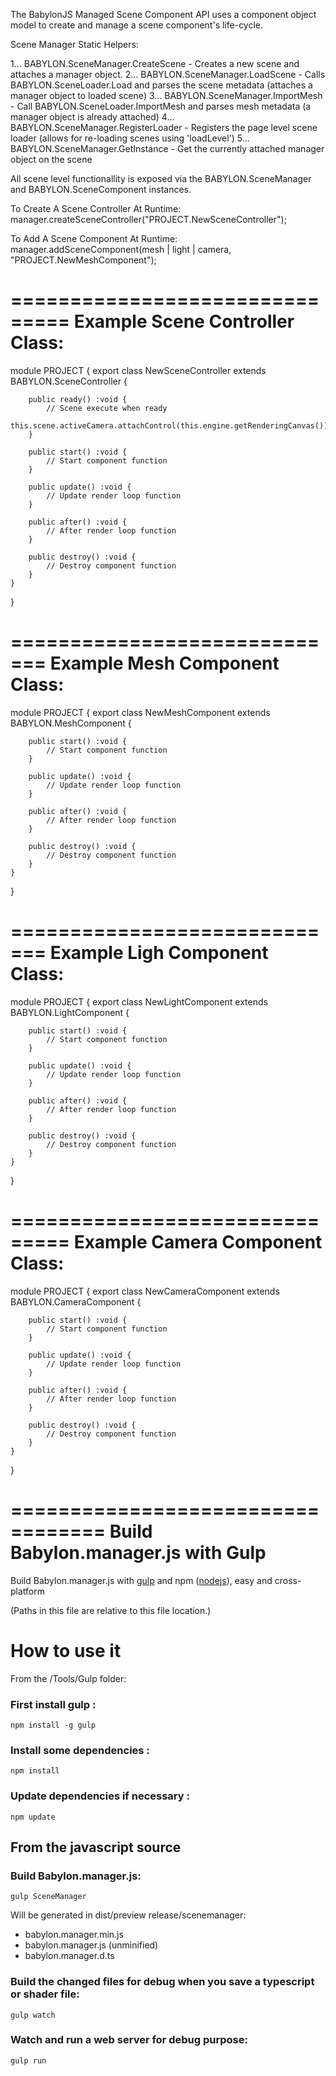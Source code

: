 
The BabylonJS Managed Scene Component API uses a component object model to create and manage a scene component's life-cycle.

Scene Manager Static Helpers:

1... BABYLON.SceneManager.CreateScene       - Creates a new scene and attaches a manager object.
2... BABYLON.SceneManager.LoadScene         - Calls BABYLON.SceneLoader.Load and parses the scene metadata (attaches a manager object to loaded scene)
3... BABYLON.SceneManager.ImportMesh        - Call BABYLON.SceneLoader.ImportMesh and parses mesh metadata (a manager object is already attached)
4... BABYLON.SceneManager.RegisterLoader    - Registers the page level scene loader (allows for re-loading scenes using 'loadLevel')
5... BABYLON.SceneManager.GetInstance       - Get the currently attached manager object on the scene

All scene level functionallity is exposed via the BABYLON.SceneManager and BABYLON.SceneComponent instances.

To Create A Scene Controller At Runtime: manager.createSceneController("PROJECT.NewSceneController");

To Add A Scene Component At Runtime: manager.addSceneComponent(mesh | light | camera, "PROJECT.NewMeshComponent");

===============================
Example Scene Controller Class:
===============================

module PROJECT {
    export class NewSceneController extends BABYLON.SceneController {

        public ready() :void {
            // Scene execute when ready
            this.scene.activeCamera.attachControl(this.engine.getRenderingCanvas());
        }

        public start() :void {
            // Start component function
        }

        public update() :void {
            // Update render loop function
        }

        public after() :void {
            // After render loop function
        }

        public destroy() :void {
            // Destroy component function
        }
    }
}

=============================
Example Mesh Component Class:
=============================

module PROJECT {
    export class NewMeshComponent extends BABYLON.MeshComponent {

        public start() :void {
            // Start component function
        }

        public update() :void {
            // Update render loop function
        }

        public after() :void {
            // After render loop function
        }

        public destroy() :void {
            // Destroy component function
        }
    }
}

=============================
Example Ligh Component Class:
=============================

module PROJECT {
    export class NewLightComponent extends BABYLON.LightComponent {

        public start() :void {
            // Start component function
        }

        public update() :void {
            // Update render loop function
        }

        public after() :void {
            // After render loop function
        }

        public destroy() :void {
            // Destroy component function
        }
    }
}

===============================
Example Camera Component Class:
===============================

module PROJECT {
    export class NewCameraComponent extends BABYLON.CameraComponent {

        public start() :void {
            // Start component function
        }

        public update() :void {
            // Update render loop function
        }

        public after() :void {
            // After render loop function
        }

        public destroy() :void {
            // Destroy component function
        }
    }
}

==================================
Build Babylon.manager.js with Gulp
==================================

Build Babylon.manager.js with [gulp](http://gulpjs.com/ "gulp") and npm ([nodejs](http://nodejs.org/ "nodejs")), easy and cross-platform

(Paths in this file are relative to this file location.)

# How to use it

From the /Tools/Gulp folder:

### First install gulp :
```
npm install -g gulp
```

### Install some dependencies :
```
npm install
```

### Update dependencies if necessary :
```
npm update
```

## From the javascript source
### Build Babylon.manager.js:

```
gulp SceneManager
```
Will be generated in dist/preview release/scenemanager:
- babylon.manager.min.js
- babylon.manager.js (unminified)
- babylon.manager.d.ts

### Build the changed files for debug when you save a typescript or shader file:
```
gulp watch
```

### Watch and run a web server for debug purpose:
```
gulp run
```

